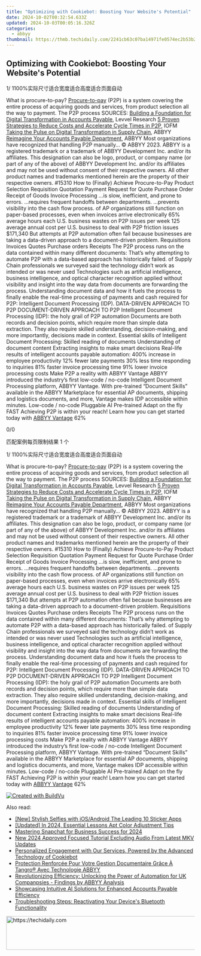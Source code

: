 ```yaml
---
title: "Optimizing with Cookiebot: Boosting Your Website's Potential"
date: 2024-10-02T00:32:54.633Z
updated: 2024-10-03T00:05:16.326Z
categories:
  - abbyy
thumbnail: https://thmb.techidaily.com/2241cb63c07ba14971fe0574ec2b53b239df58241996fcf78b83d8a047d570ec.jpeg
---
```


## Optimizing with Cookiebot: Boosting Your Website's Potential

1/ 1100%实际尺寸适合宽度适合高度适合页面自动

What is procure-to-pay? [Procure-to-pay](https://tools.techidaily.com/abbyy/products/) (P2P) is a system covering the entire process of acquiring goods and services, from product selection all the way to payment. The P2P process SOURCES: [Building a Foundation for Digital Transformation in Accounts Payable](https://tools.techidaily.com/abbyy/products/), Levvel Research [5 Proven Strategies to Reduce Costs and Accelerate Cycle Times in P2P](https://vdocuments.mx/reader/full/5-proven-strategies-to-reduce-costs-and-accelerate-cycle-times-per-week-per-business), IOFM [Taking the Pulse on Digital Transformation in Supply Chain](https://www.abbyy.com/media/34942/infographic-transportation-digitaltransformationsurvey-en.pdf?itm%5Fsource=corpblog-en?utm%5Fsource=asset&utm%5Fmedium=pdf&utm%5Fcampaign=infographic-accounting-ap-procuretopay-p2p-processes&utm%5Fcontent=en), ABBYY [Reimagine Your Accounts Payable Department](https://tools.techidaily.com/abbyy/products/), ABBYY Most organizations have recognized that handling P2P manually… © ABBYY 2023\. ABBYY is a registered trademark or a trademark of ABBYY Development Inc. and/or its affiliates. This designation can also be logo, product, or company name (or part of any of the above) of ABBYY Development Inc. and/or its affiliates and may not be used without consent of their respective owners. All other product names and trademarks mentioned herein are the property of their respective owners. #15310 How to (Finally) Achieve Procure-to-Pay Product Selection Requisition Quotation Payment Request for Quote Purchase Order Receipt of Goods Invoice Processing …is slow, inefficient, and prone to errors. …requires frequent handoffs between departments. …prevents visibility into the cash flow process. of AP organizations still function on paper-based processes, even when invoices arrive electronically 65% average hours each U.S. business wastes on P2P issues per week 125 average annual cost per U.S. business to deal with P2P friction issues $171,340 But attempts at P2P automation often fail because businesses are taking a data-driven approach to a document-driven problem. Requisitions Invoices Quotes Purchase orders Receipts The P2P process runs on the data contained within many different documents: That’s why attempting to automate P2P with a data-based approach has historically failed. of Supply Chain professionals we surveyed said the technology didn’t work as intended or was never used Technologies such as artificial intelligence, business intelligence, and optical character recognition applied without visibility and insight into the way data from documents are forwarding the process. Understanding document data and how it fuels the process to finally enable the real-time processing of payments and cash required for P2P: Intelligent Document Processing (IDP). DATA-DRIVEN APPROACH TO P2P DOCUMENT-DRIVEN APPROACH TO P2P Intelligent Document Processing (IDP): the holy grail of P2P automation Documents are both records and decision points, which require more than simple data extraction. They also require skilled understanding, decision-making, and more importantly, decisions made in context. Essential skills of Intelligent Document Processing: Skilled reading of documents Understanding of document content Extracting insights to make smart decisions Real-life results of intelligent accounts payable automation: 400% increase in employee productivity 12% fewer late payments 30% less time responding to inquiries 81% faster invoice processing time 91% lower invoice processing costs Make P2P a reality with ABBYY Vantage ABBYY introduced the industry’s first low-code / no-code Intelligent Document Processing platform, ABBYY Vantage. With pre-trained “Document Skills” available in the ABBYY Marketplace for essential AP documents, shipping and logistics documents, and more, Vantage makes IDP accessible within minutes. Low-code / no-code Pluggable AI Pre-trained Adapt on the fly FAST Achieving P2P is within your reach! Learn how you can get started today with [ABBYY Vantage](https://tools.techidaily.com/abbyy/products/) 62% 

0/0

匹配案例每页限制结果 1 个

1/ 1100%实际尺寸适合宽度适合高度适合页面自动

What is procure-to-pay? [Procure-to-pay](https://tools.techidaily.com/abbyy/products/) (P2P) is a system covering the entire process of acquiring goods and services, from product selection all the way to payment. The P2P process SOURCES: [Building a Foundation for Digital Transformation in Accounts Payable](https://tools.techidaily.com/abbyy/products/), Levvel Research [5 Proven Strategies to Reduce Costs and Accelerate Cycle Times in P2P](https://vdocuments.mx/reader/full/5-proven-strategies-to-reduce-costs-and-accelerate-cycle-times-per-week-per-business), IOFM [Taking the Pulse on Digital Transformation in Supply Chain](https://www.abbyy.com/media/34942/infographic-transportation-digitaltransformationsurvey-en.pdf?itm%5Fsource=corpblog-en?utm%5Fsource=asset&utm%5Fmedium=pdf&utm%5Fcampaign=infographic-accounting-ap-procuretopay-p2p-processes&utm%5Fcontent=en), ABBYY [Reimagine Your Accounts Payable Department](https://tools.techidaily.com/abbyy/products/), ABBYY Most organizations have recognized that handling P2P manually… © ABBYY 2023\. ABBYY is a registered trademark or a trademark of ABBYY Development Inc. and/or its affiliates. This designation can also be logo, product, or company name (or part of any of the above) of ABBYY Development Inc. and/or its affiliates and may not be used without consent of their respective owners. All other product names and trademarks mentioned herein are the property of their respective owners. #15310 How to (Finally) Achieve Procure-to-Pay Product Selection Requisition Quotation Payment Request for Quote Purchase Order Receipt of Goods Invoice Processing …is slow, inefficient, and prone to errors. …requires frequent handoffs between departments. …prevents visibility into the cash flow process. of AP organizations still function on paper-based processes, even when invoices arrive electronically 65% average hours each U.S. business wastes on P2P issues per week 125 average annual cost per U.S. business to deal with P2P friction issues $171,340 But attempts at P2P automation often fail because businesses are taking a data-driven approach to a document-driven problem. Requisitions Invoices Quotes Purchase orders Receipts The P2P process runs on the data contained within many different documents: That’s why attempting to automate P2P with a data-based approach has historically failed. of Supply Chain professionals we surveyed said the technology didn’t work as intended or was never used Technologies such as artificial intelligence, business intelligence, and optical character recognition applied without visibility and insight into the way data from documents are forwarding the process. Understanding document data and how it fuels the process to finally enable the real-time processing of payments and cash required for P2P: Intelligent Document Processing (IDP). DATA-DRIVEN APPROACH TO P2P DOCUMENT-DRIVEN APPROACH TO P2P Intelligent Document Processing (IDP): the holy grail of P2P automation Documents are both records and decision points, which require more than simple data extraction. They also require skilled understanding, decision-making, and more importantly, decisions made in context. Essential skills of Intelligent Document Processing: Skilled reading of documents Understanding of document content Extracting insights to make smart decisions Real-life results of intelligent accounts payable automation: 400% increase in employee productivity 12% fewer late payments 30% less time responding to inquiries 81% faster invoice processing time 91% lower invoice processing costs Make P2P a reality with ABBYY Vantage ABBYY introduced the industry’s first low-code / no-code Intelligent Document Processing platform, ABBYY Vantage. With pre-trained “Document Skills” available in the ABBYY Marketplace for essential AP documents, shipping and logistics documents, and more, Vantage makes IDP accessible within minutes. Low-code / no-code Pluggable AI Pre-trained Adapt on the fly FAST Achieving P2P is within your reach! Learn how you can get started today with [ABBYY Vantage](https://tools.techidaily.com/abbyy/products/) 62% 

[![Created with BuildVu](https://www.abbyy.com/buildvu-logo.png)](https://www.idrsolutions.com/online-pdf-to-html-converter)

<ins class="adsbygoogle"
     style="display:block"
     data-ad-format="autorelaxed"
     data-ad-client="ca-pub-7571918770474297"
     data-ad-slot="1223367746"></ins>

<ins class="adsbygoogle"
     style="display:block"
     data-ad-client="ca-pub-7571918770474297"
     data-ad-slot="8358498916"
     data-ad-format="auto"
     data-full-width-responsive="true"></ins>

<span class="atpl-alsoreadstyle">Also read:</span>
<div><ul>
<li><a href="https://some-approaches.techidaily.com/new-stylish-selfies-with-iosandroid-the-leading-10-sticker-apps/"><u>[New] Stylish Selfies with iOS/Android The Leading 10 Sticker Apps</u></a></li>
<li><a href="https://fox-friendly.techidaily.com/updated-in-2024-essential-lessons-apt-color-adjustment-tips/"><u>[Updated] In 2024, Essential Lessons Apt Color Adjustment Tips</u></a></li>
<li><a href="https://snapchat-videos.techidaily.com/mastering-snapchat-for-business-success-for-2024/"><u>Mastering Snapchat for Business Success for 2024</u></a></li>
<li><a href="https://sound-tweaking.techidaily.com/new-2024-approved-focused-tutorial-excluding-audio-from-latest-mkv-updates/"><u>New 2024 Approved Focused Tutorial Excluding Audio From Latest MKV Updates</u></a></li>
<li><a href="https://solve-marvelous.techidaily.com/personalized-engagement-with-our-services-powered-by-the-advanced-technology-of-cookiebot/"><u>Personalized Engagement with Our Services, Powered by the Advanced Technology of Cookiebot</u></a></li>
<li><a href="https://solve-marvelous.techidaily.com/protection-renforcee-pour-votre-gestion-documentaire-grace-a-tangro-avec-technologie-abbyy/"><u>Protection Renforcée Pour Votre Gestion Documentaire Grâce À Tangro® Avec Technologie ABBYY</u></a></li>
<li><a href="https://solve-marvelous.techidaily.com/revolutionizing-efficiency-unlocking-the-power-of-automation-for-uk-companpsies-findings-by-abbyy-analysis/"><u>Revolutionizing Efficiency: Unlocking the Power of Automation for UK Companpsies - Findings by ABBYY Analysis</u></a></li>
<li><a href="https://solve-marvelous.techidaily.com/showcasing-intuitive-ai-solutions-for-enhanced-accounts-payable-efficiency/"><u>Showcasing Intuitive AI Solutions for Enhanced Accounts Payable Efficiency</u></a></li>
<li><a href="https://win-howtos.techidaily.com/troubleshooting-steps-reactivating-your-devices-bluetooth-functionality/"><u>Troubleshooting Steps: Reactivating Your Device's Bluetooth Functionality</u></a></li>
</ul></div>

<!-- affiliate ads begin -->
<a href="https://unicoeye.pxf.io/c/5597632/2134224/18498" target="_top" id="2134224">
  <img src="//a.impactradius-go.com/display-ad/18498-2134224" border="0" alt="https://techidaily.com" width="728" height="90"/>
</a>
<img height="0" width="0" src="https://unicoeye.pxf.io/i/5597632/2134224/18498" style="position:absolute;visibility:hidden;" border="0" />
<!-- affiliate ads end -->

